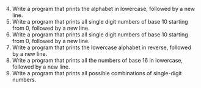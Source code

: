 4. Write a program that prints the alphabet in lowercase, followed by a new line.
5. Write a program that prints all single digit numbers of base 10 starting from 0, followed by a new line.
6. Write a program that prints all single digit numbers of base 10 starting from 0, followed by a new line.
7. Write a program that prints the lowercase alphabet in reverse, followed by a new line.
8. Write a program that prints all the numbers of base 16 in lowercase, followed by a new line.
9. Write a program that prints all possible combinations of single-digit numbers.

